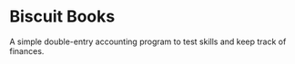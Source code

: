 # Biscuit Books
A simple double-entry accounting program to test skills and keep track of finances.
